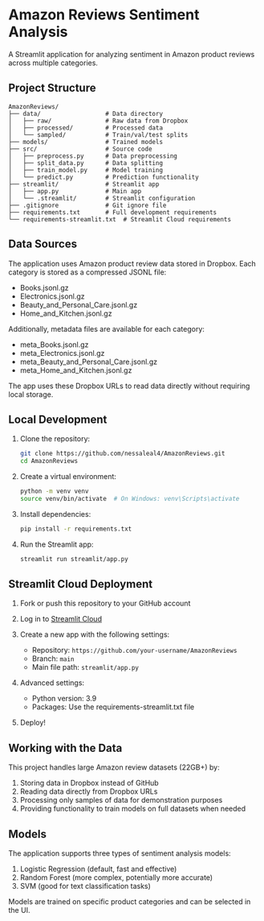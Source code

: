 # Amazon Reviews Sentiment Analysis

A Streamlit application for analyzing sentiment in Amazon product reviews across multiple categories.

## Project Structure

```
AmazonReviews/
├── data/                  # Data directory
│   ├── raw/               # Raw data from Dropbox
│   ├── processed/         # Processed data
│   └── sampled/           # Train/val/test splits
├── models/                # Trained models
├── src/                   # Source code
│   ├── preprocess.py      # Data preprocessing
│   ├── split_data.py      # Data splitting
│   ├── train_model.py     # Model training
│   └── predict.py         # Prediction functionality
├── streamlit/             # Streamlit app
│   ├── app.py             # Main app
│   └── .streamlit/        # Streamlit configuration
├── .gitignore             # Git ignore file
├── requirements.txt       # Full development requirements
└── requirements-streamlit.txt  # Streamlit Cloud requirements
```

## Data Sources

The application uses Amazon product review data stored in Dropbox. Each category is stored as a compressed JSONL file:

- Books.jsonl.gz
- Electronics.jsonl.gz
- Beauty_and_Personal_Care.jsonl.gz
- Home_and_Kitchen.jsonl.gz

Additionally, metadata files are available for each category:

- meta_Books.jsonl.gz
- meta_Electronics.jsonl.gz
- meta_Beauty_and_Personal_Care.jsonl.gz
- meta_Home_and_Kitchen.jsonl.gz

The app uses these Dropbox URLs to read data directly without requiring local storage.

## Local Development

1. Clone the repository:
   ```bash
   git clone https://github.com/nessaleal4/AmazonReviews.git
   cd AmazonReviews
   ```

2. Create a virtual environment:
   ```bash
   python -m venv venv
   source venv/bin/activate  # On Windows: venv\Scripts\activate
   ```

3. Install dependencies:
   ```bash
   pip install -r requirements.txt
   ```

4. Run the Streamlit app:
   ```bash
   streamlit run streamlit/app.py
   ```

## Streamlit Cloud Deployment

1. Fork or push this repository to your GitHub account

2. Log in to [Streamlit Cloud](https://streamlit.io/cloud)

3. Create a new app with the following settings:
   - Repository: `https://github.com/your-username/AmazonReviews`
   - Branch: `main`
   - Main file path: `streamlit/app.py`

4. Advanced settings:
   - Python version: 3.9
   - Packages: Use the requirements-streamlit.txt file

5. Deploy!

## Working with the Data

This project handles large Amazon review datasets (22GB+) by:

1. Storing data in Dropbox instead of GitHub
2. Reading data directly from Dropbox URLs
3. Processing only samples of data for demonstration purposes
4. Providing functionality to train models on full datasets when needed

## Models

The application supports three types of sentiment analysis models:

1. Logistic Regression (default, fast and effective)
2. Random Forest (more complex, potentially more accurate)
3. SVM (good for text classification tasks)

Models are trained on specific product categories and can be selected in the UI.
